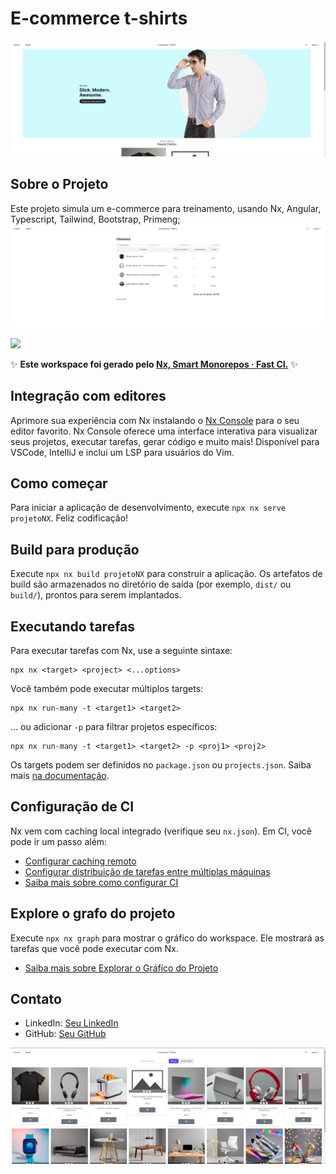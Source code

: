 # E-commerce t-shirts 

![Print2](https://github.com/vitorcbs/projetoECommerce/blob/master/Captura%20de%20tela%202024-06-20%20150131.png) 


## Sobre o Projeto

Este projeto simula um e-commerce para treinamento, usando Nx, Angular, Typescript, Tailwind, Bootstrap, Primeng;
![Print2](https://github.com/vitorcbs/projetoECommerce/blob/master/dasdsadsa.png) 

<a alt="Nx logo" href="https://nx.dev" target="_blank" rel="noreferrer"><img src="https://raw.githubusercontent.com/nrwl/nx/master/images/nx-logo.png" width="45"></a>

✨ **Este workspace foi gerado pelo [Nx, Smart Monorepos · Fast CI.](https://nx.dev)** ✨

## Integração com editores

Aprimore sua experiência com Nx instalando o [Nx Console](https://nx.dev/nx-console) para o seu editor favorito. Nx Console oferece uma interface interativa para visualizar seus projetos, executar tarefas, gerar código e muito mais! Disponível para VSCode, IntelliJ e inclui um LSP para usuários do Vim.

## Como começar

Para iniciar a aplicação de desenvolvimento, execute `npx nx serve projetoNX`. Feliz codificação!

## Build para produção

Execute `npx nx build projetoNX` para construir a aplicação. Os artefatos de build são armazenados no diretório de saída (por exemplo, `dist/` ou `build/`), prontos para serem implantados.

## Executando tarefas

Para executar tarefas com Nx, use a seguinte sintaxe:

```
npx nx <target> <project> <...options>
```

Você também pode executar múltiplos targets:

```
npx nx run-many -t <target1> <target2>
```

... ou adicionar `-p` para filtrar projetos específicos:

```
npx nx run-many -t <target1> <target2> -p <proj1> <proj2>
```

Os targets podem ser definidos no `package.json` ou `projects.json`. Saiba mais [na documentação](https://nx.dev/features/run-tasks).

## Configuração de CI

Nx vem com caching local integrado (verifique seu `nx.json`). Em CI, você pode ir um passo além:

- [Configurar caching remoto](https://nx.dev/features/share-your-cache)
- [Configurar distribuição de tarefas entre múltiplas máquinas](https://nx.dev/nx-cloud/features/distribute-task-execution)
- [Saiba mais sobre como configurar CI](https://nx.dev/recipes/ci)

## Explore o grafo do projeto

Execute `npx nx graph` para mostrar o gráfico do workspace.
Ele mostrará as tarefas que você pode executar com Nx.

- [Saiba mais sobre Explorar o Gráfico do Projeto](https://nx.dev/core-features/explore-graph)

## Contato

- LinkedIn: [Seu LinkedIn](https://www.linkedin.com/seu-perfil)
- GitHub: [Seu GitHub](https://github.com/seu-username)

![Print2](https://github.com/vitorcbs/projetoECommerce/blob/master/111111.png)
